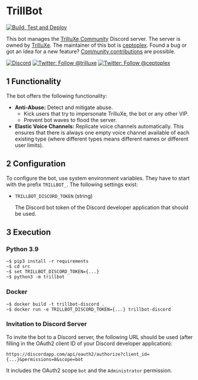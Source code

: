 # TrillBot

[![Build, Test and Deploy](https://github.com/ceptoplex/trillbot-discord/actions/workflows/build-test-deploy.yml/badge.svg)](https://github.com/ceptoplex/trillbot-discord/actions/workflows/build-test-deploy.yml)

This bot manages the [TrilluXe Community](https://discord.gg/trilluxe) Discord server. The server is owned
by [TrilluXe](https://twitter.com/trilluxe). The maintainer of this bot is [ceptoplex](https://twitter.com/ceptoplex).
Found a bug or got an idea for a new
feature? [Community contributions](https://github.com/ceptoplex/trillbot/blob/master/CONTRIBUTING.md) are possible.

[![Discord](https://discordapp.com/api/guilds/314010693084905494/widget.png)](https://discord.gg/trilluxe)
[![Twitter: Follow @trilluxe](https://img.shields.io/twitter/follow/trilluxe?style=social)](https://twitter.com/trilluxe)
[![Twitter: Follow @ceptoplex](https://img.shields.io/twitter/follow/ceptoplex?style=social)](https://twitter.com/ceptoplex)

## 1 Functionality

The bot offers the following functionality:

- __Anti-Abuse:__ Detect and mitigate abuse.
    - Kick users that try to impersonate TrilluXe, the bot or any other VIP.
    - Prevent bot waves to flood the server.
- __Elastic Voice Channels:__ Replicate voice channels automatically. This ensures that there is always one empty voice
  channel available of each existing type (where different types means different names or different user limits).

## 2 Configuration

To configure the bot, use system environment variables. They have to start with the prefix `TRILLBOT_`. The following
settings exist:

- `TRILLBOT_DISCORD_TOKEN` (string)

  The Discord bot token of the Discord developer application that should be used.

## 3 Execution

### Python 3.9

    ~$ pip3 install -r requirements
    ~$ cd src
    ~$ set TRILLBOT_DISCORD_TOKEN={...}
    ~$ python3 -m trillbot

### Docker

    ~$ docker build -t trillbot-discord .
    ~$ docker run -e TRILLBOT_DISCORD_TOKEN={...} trillbot-discord

### Invitation to Discord Server

To invite the bot to a Discord server, the following URL should be used (after filling in the OAuth2 client ID of your
Discord developer application):

    https://discordapp.com/api/oauth2/authorize?client_id={...}&permissions=8&scope=bot

It includes the OAuth2 scope `bot` and the `Administrator` permission.
